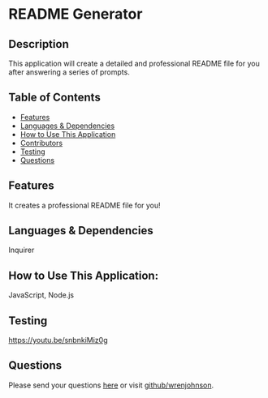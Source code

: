 # README Generator 
  ## Description
  This application will create a detailed and professional README file for you after answering a series of prompts.
  ## Table of Contents
  * [Features](#features)
  * [Languages & Dependencies](#languagesanddependencies)
  * [How to Use This Application](#HowtoUseThisApplication)
  * [Contributors](#contributors)
  * [Testing](#testing)
  * [Questions](#questions)
  ## Features
  It creates a professional README file for you!
  ## Languages & Dependencies
  Inquirer
  ## How to Use This Application:
  JavaScript, Node.js
  ## Testing
  https://youtu.be/snbnkiMiz0g
  ## Questions
  Please send your questions [here](mailto:wrenjohnson22@gmail.com?subject=[GitHub]%20Dev%20Connect) or visit [github/wrenjohnson](https://github.com/wrenjohnson).
  
